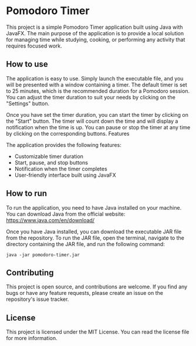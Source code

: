 # Pomodoro Timer

This project is a simple Pomodoro Timer application built using Java with JavaFX. The main purpose of the application is to provide a local solution for managing time while studying, cooking, or performing any activity that requires focused work.

## How to use

The application is easy to use. Simply launch the executable file, and you will be presented with a window containing a timer. The default timer is set to 25 minutes, which is the recommended duration for a Pomodoro session. You can adjust the timer duration to suit your needs by clicking on the "Settings" button.

Once you have set the timer duration, you can start the timer by clicking on the "Start" button. The timer will count down the time and will display a notification when the time is up. You can pause or stop the timer at any time by clicking on the corresponding buttons.
Features

The application provides the following features:

   - Customizable timer duration
   -  Start, pause, and stop buttons
  -   Notification when the timer completes
   -  User-friendly interface built using JavaFX

## How to run

To run the application, you need to have Java installed on your machine. You can download Java from the official website: https://www.java.com/en/download/

Once you have Java installed, you can download the executable JAR file from the repository. To run the JAR file, open the terminal, navigate to the directory containing the JAR file, and run the following command:

```
java -jar pomodoro-timer.jar
```

## Contributing

This project is open source, and contributions are welcome. If you find any bugs or have any feature requests, please create an issue on the repository's issue tracker.
## License

This project is licensed under the MIT License. You can read the license file for more information.
